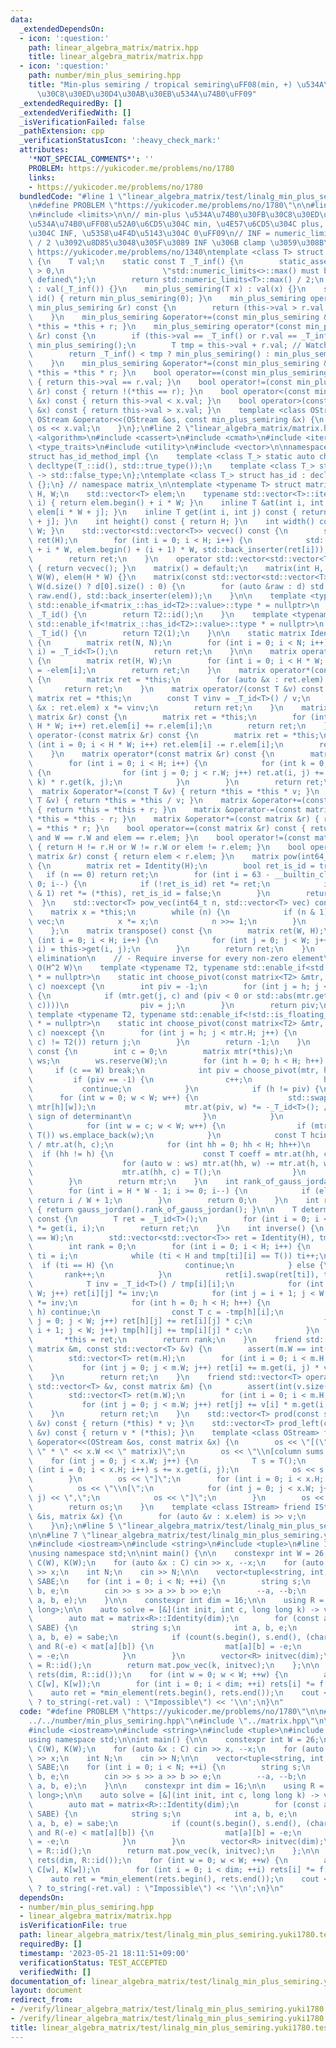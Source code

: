 ```yaml
---
data:
  _extendedDependsOn:
  - icon: ':question:'
    path: linear_algebra_matrix/matrix.hpp
    title: linear_algebra_matrix/matrix.hpp
  - icon: ':question:'
    path: number/min_plus_semiring.hpp
    title: "Min-plus semiring / tropical semiring\uFF08(min, +) \u534A\u74B0\u30FB\
      \u30C8\u30ED\u30D4\u30AB\u30EB\u534A\u74B0\uFF09"
  _extendedRequiredBy: []
  _extendedVerifiedWith: []
  _isVerificationFailed: false
  _pathExtension: cpp
  _verificationStatusIcon: ':heavy_check_mark:'
  attributes:
    '*NOT_SPECIAL_COMMENTS*': ''
    PROBLEM: https://yukicoder.me/problems/no/1780
    links:
    - https://yukicoder.me/problems/no/1780
  bundledCode: "#line 1 \"linear_algebra_matrix/test/linalg_min_plus_semiring.yuki1780.test.cpp\"\
    \n#define PROBLEM \"https://yukicoder.me/problems/no/1780\"\n\n#line 1 \"number/min_plus_semiring.hpp\"\
    \n#include <limits>\n\n// min-plus \u534A\u74B0\u30FB\u30C8\u30ED\u30D4\u30AB\u30EB\
    \u534A\u74B0\uFF08\u52A0\u6CD5\u304C min, \u4E57\u6CD5\u304C plus, \u96F6\u5143\
    \u304C INF, \u5358\u4F4D\u5143\u304C 0\uFF09\n// INF = numeric_limits<T>::max()\
    \ / 2 \u3092\u8D85\u3048\u305F\u3089 INF \u306B clamp \u3059\u308B\n// Verified:\
    \ https://yukicoder.me/problems/no/1340\ntemplate <class T> struct min_plus_semiring\
    \ {\n    T val;\n    static const T _T_inf() {\n        static_assert(std::numeric_limits<T>::max()\
    \ > 0,\n                      \"std::numeric_limits<>::max() must be properly\
    \ defined\");\n        return std::numeric_limits<T>::max() / 2;\n    }\n    min_plus_semiring()\
    \ : val(_T_inf()) {}\n    min_plus_semiring(T x) : val(x) {}\n    static min_plus_semiring\
    \ id() { return min_plus_semiring(0); }\n    min_plus_semiring operator+(const\
    \ min_plus_semiring &r) const {\n        return (this->val > r.val ? r.val : this->val);\n\
    \    }\n    min_plus_semiring &operator+=(const min_plus_semiring &r) { return\
    \ *this = *this + r; }\n    min_plus_semiring operator*(const min_plus_semiring\
    \ &r) const {\n        if (this->val == _T_inf() or r.val == _T_inf()) return\
    \ min_plus_semiring();\n        T tmp = this->val + r.val; // Watch out for overflow\n\
    \        return _T_inf() < tmp ? min_plus_semiring() : min_plus_semiring(tmp);\n\
    \    }\n    min_plus_semiring &operator*=(const min_plus_semiring &r) { return\
    \ *this = *this * r; }\n    bool operator==(const min_plus_semiring &r) const\
    \ { return this->val == r.val; }\n    bool operator!=(const min_plus_semiring\
    \ &r) const { return !(*this == r); }\n    bool operator<(const min_plus_semiring\
    \ &x) const { return this->val < x.val; }\n    bool operator>(const min_plus_semiring\
    \ &x) const { return this->val > x.val; }\n    template <class OStream> friend\
    \ OStream &operator<<(OStream &os, const min_plus_semiring &x) {\n        return\
    \ os << x.val;\n    }\n};\n#line 2 \"linear_algebra_matrix/matrix.hpp\"\n#include\
    \ <algorithm>\n#include <cassert>\n#include <cmath>\n#include <iterator>\n#include\
    \ <type_traits>\n#include <utility>\n#include <vector>\n\nnamespace matrix_ {\n\
    struct has_id_method_impl {\n    template <class T_> static auto check(T_ *) ->\
    \ decltype(T_::id(), std::true_type());\n    template <class T_> static auto check(...)\
    \ -> std::false_type;\n};\ntemplate <class T_> struct has_id : decltype(has_id_method_impl::check<T_>(nullptr))\
    \ {};\n} // namespace matrix_\n\ntemplate <typename T> struct matrix {\n    int\
    \ H, W;\n    std::vector<T> elem;\n    typename std::vector<T>::iterator operator[](int\
    \ i) { return elem.begin() + i * W; }\n    inline T &at(int i, int j) { return\
    \ elem[i * W + j]; }\n    inline T get(int i, int j) const { return elem[i * W\
    \ + j]; }\n    int height() const { return H; }\n    int width() const { return\
    \ W; }\n    std::vector<std::vector<T>> vecvec() const {\n        std::vector<std::vector<T>>\
    \ ret(H);\n        for (int i = 0; i < H; i++) {\n            std::copy(elem.begin()\
    \ + i * W, elem.begin() + (i + 1) * W, std::back_inserter(ret[i]));\n        }\n\
    \        return ret;\n    }\n    operator std::vector<std::vector<T>>() const\
    \ { return vecvec(); }\n    matrix() = default;\n    matrix(int H, int W) : H(H),\
    \ W(W), elem(H * W) {}\n    matrix(const std::vector<std::vector<T>> &d) : H(d.size()),\
    \ W(d.size() ? d[0].size() : 0) {\n        for (auto &raw : d) std::copy(raw.begin(),\
    \ raw.end(), std::back_inserter(elem));\n    }\n\n    template <typename T2, typename\
    \ std::enable_if<matrix_::has_id<T2>::value>::type * = nullptr>\n    static T2\
    \ _T_id() {\n        return T2::id();\n    }\n    template <typename T2, typename\
    \ std::enable_if<!matrix_::has_id<T2>::value>::type * = nullptr>\n    static T2\
    \ _T_id() {\n        return T2(1);\n    }\n\n    static matrix Identity(int N)\
    \ {\n        matrix ret(N, N);\n        for (int i = 0; i < N; i++) ret.at(i,\
    \ i) = _T_id<T>();\n        return ret;\n    }\n\n    matrix operator-() const\
    \ {\n        matrix ret(H, W);\n        for (int i = 0; i < H * W; i++) ret.elem[i]\
    \ = -elem[i];\n        return ret;\n    }\n    matrix operator*(const T &v) const\
    \ {\n        matrix ret = *this;\n        for (auto &x : ret.elem) x *= v;\n \
    \       return ret;\n    }\n    matrix operator/(const T &v) const {\n       \
    \ matrix ret = *this;\n        const T vinv = _T_id<T>() / v;\n        for (auto\
    \ &x : ret.elem) x *= vinv;\n        return ret;\n    }\n    matrix operator+(const\
    \ matrix &r) const {\n        matrix ret = *this;\n        for (int i = 0; i <\
    \ H * W; i++) ret.elem[i] += r.elem[i];\n        return ret;\n    }\n    matrix\
    \ operator-(const matrix &r) const {\n        matrix ret = *this;\n        for\
    \ (int i = 0; i < H * W; i++) ret.elem[i] -= r.elem[i];\n        return ret;\n\
    \    }\n    matrix operator*(const matrix &r) const {\n        matrix ret(H, r.W);\n\
    \        for (int i = 0; i < H; i++) {\n            for (int k = 0; k < W; k++)\
    \ {\n                for (int j = 0; j < r.W; j++) ret.at(i, j) += this->get(i,\
    \ k) * r.get(k, j);\n            }\n        }\n        return ret;\n    }\n  \
    \  matrix &operator*=(const T &v) { return *this = *this * v; }\n    matrix &operator/=(const\
    \ T &v) { return *this = *this / v; }\n    matrix &operator+=(const matrix &r)\
    \ { return *this = *this + r; }\n    matrix &operator-=(const matrix &r) { return\
    \ *this = *this - r; }\n    matrix &operator*=(const matrix &r) { return *this\
    \ = *this * r; }\n    bool operator==(const matrix &r) const { return H == r.H\
    \ and W == r.W and elem == r.elem; }\n    bool operator!=(const matrix &r) const\
    \ { return H != r.H or W != r.W or elem != r.elem; }\n    bool operator<(const\
    \ matrix &r) const { return elem < r.elem; }\n    matrix pow(int64_t n) const\
    \ {\n        matrix ret = Identity(H);\n        bool ret_is_id = true;\n     \
    \   if (n == 0) return ret;\n        for (int i = 63 - __builtin_clzll(n); i >=\
    \ 0; i--) {\n            if (!ret_is_id) ret *= ret;\n            if ((n >> i)\
    \ & 1) ret *= (*this), ret_is_id = false;\n        }\n        return ret;\n  \
    \  }\n    std::vector<T> pow_vec(int64_t n, std::vector<T> vec) const {\n    \
    \    matrix x = *this;\n        while (n) {\n            if (n & 1) vec = x *\
    \ vec;\n            x *= x;\n            n >>= 1;\n        }\n        return vec;\n\
    \    };\n    matrix transpose() const {\n        matrix ret(W, H);\n        for\
    \ (int i = 0; i < H; i++) {\n            for (int j = 0; j < W; j++) ret.at(j,\
    \ i) = this->get(i, j);\n        }\n        return ret;\n    }\n    // Gauss-Jordan\
    \ elimination\n    // - Require inverse for every non-zero element\n    // - Complexity:\
    \ O(H^2 W)\n    template <typename T2, typename std::enable_if<std::is_floating_point<T2>::value>::type\
    \ * = nullptr>\n    static int choose_pivot(const matrix<T2> &mtr, int h, int\
    \ c) noexcept {\n        int piv = -1;\n        for (int j = h; j < mtr.H; j++)\
    \ {\n            if (mtr.get(j, c) and (piv < 0 or std::abs(mtr.get(j, c)) > std::abs(mtr.get(piv,\
    \ c))))\n                piv = j;\n        }\n        return piv;\n    }\n   \
    \ template <typename T2, typename std::enable_if<!std::is_floating_point<T2>::value>::type\
    \ * = nullptr>\n    static int choose_pivot(const matrix<T2> &mtr, int h, int\
    \ c) noexcept {\n        for (int j = h; j < mtr.H; j++) {\n            if (mtr.get(j,\
    \ c) != T2()) return j;\n        }\n        return -1;\n    }\n    matrix gauss_jordan()\
    \ const {\n        int c = 0;\n        matrix mtr(*this);\n        std::vector<int>\
    \ ws;\n        ws.reserve(W);\n        for (int h = 0; h < H; h++) {\n       \
    \     if (c == W) break;\n            int piv = choose_pivot(mtr, h, c);\n   \
    \         if (piv == -1) {\n                c++;\n                h--;\n     \
    \           continue;\n            }\n            if (h != piv) {\n          \
    \      for (int w = 0; w < W; w++) {\n                    std::swap(mtr[piv][w],\
    \ mtr[h][w]);\n                    mtr.at(piv, w) *= -_T_id<T>(); // To preserve\
    \ sign of determinant\n                }\n            }\n            ws.clear();\n\
    \            for (int w = c; w < W; w++) {\n                if (mtr.at(h, w) !=\
    \ T()) ws.emplace_back(w);\n            }\n            const T hcinv = _T_id<T>()\
    \ / mtr.at(h, c);\n            for (int hh = 0; hh < H; hh++)\n              \
    \  if (hh != h) {\n                    const T coeff = mtr.at(hh, c) * hcinv;\n\
    \                    for (auto w : ws) mtr.at(hh, w) -= mtr.at(h, w) * coeff;\n\
    \                    mtr.at(hh, c) = T();\n                }\n            c++;\n\
    \        }\n        return mtr;\n    }\n    int rank_of_gauss_jordan() const {\n\
    \        for (int i = H * W - 1; i >= 0; i--) {\n            if (elem[i] != 0)\
    \ return i / W + 1;\n        }\n        return 0;\n    }\n    int rank() const\
    \ { return gauss_jordan().rank_of_gauss_jordan(); }\n\n    T determinant_of_upper_triangle()\
    \ const {\n        T ret = _T_id<T>();\n        for (int i = 0; i < H; i++) ret\
    \ *= get(i, i);\n        return ret;\n    }\n    int inverse() {\n        assert(H\
    \ == W);\n        std::vector<std::vector<T>> ret = Identity(H), tmp = *this;\n\
    \        int rank = 0;\n        for (int i = 0; i < H; i++) {\n            int\
    \ ti = i;\n            while (ti < H and tmp[ti][i] == T()) ti++;\n          \
    \  if (ti == H) {\n                continue;\n            } else {\n         \
    \       rank++;\n            }\n            ret[i].swap(ret[ti]), tmp[i].swap(tmp[ti]);\n\
    \            T inv = _T_id<T>() / tmp[i][i];\n            for (int j = 0; j <\
    \ W; j++) ret[i][j] *= inv;\n            for (int j = i + 1; j < W; j++) tmp[i][j]\
    \ *= inv;\n            for (int h = 0; h < H; h++) {\n                if (i ==\
    \ h) continue;\n                const T c = -tmp[h][i];\n                for (int\
    \ j = 0; j < W; j++) ret[h][j] += ret[i][j] * c;\n                for (int j =\
    \ i + 1; j < W; j++) tmp[h][j] += tmp[i][j] * c;\n            }\n        }\n \
    \       *this = ret;\n        return rank;\n    }\n    friend std::vector<T> operator*(const\
    \ matrix &m, const std::vector<T> &v) {\n        assert(m.W == int(v.size()));\n\
    \        std::vector<T> ret(m.H);\n        for (int i = 0; i < m.H; i++) {\n \
    \           for (int j = 0; j < m.W; j++) ret[i] += m.get(i, j) * v[j];\n    \
    \    }\n        return ret;\n    }\n    friend std::vector<T> operator*(const\
    \ std::vector<T> &v, const matrix &m) {\n        assert(int(v.size()) == m.H);\n\
    \        std::vector<T> ret(m.W);\n        for (int i = 0; i < m.H; i++) {\n \
    \           for (int j = 0; j < m.W; j++) ret[j] += v[i] * m.get(i, j);\n    \
    \    }\n        return ret;\n    }\n    std::vector<T> prod(const std::vector<T>\
    \ &v) const { return (*this) * v; }\n    std::vector<T> prod_left(const std::vector<T>\
    \ &v) const { return v * (*this); }\n    template <class OStream> friend OStream\
    \ &operator<<(OStream &os, const matrix &x) {\n        os << \"[(\" << x.H <<\
    \ \" * \" << x.W << \" matrix)\";\n        os << \"\\n[column sums: \";\n    \
    \    for (int j = 0; j < x.W; j++) {\n            T s = T();\n            for\
    \ (int i = 0; i < x.H; i++) s += x.get(i, j);\n            os << s << \",\";\n\
    \        }\n        os << \"]\";\n        for (int i = 0; i < x.H; i++) {\n  \
    \          os << \"\\n[\";\n            for (int j = 0; j < x.W; j++) os << x.get(i,\
    \ j) << \",\";\n            os << \"]\";\n        }\n        os << \"]\\n\";\n\
    \        return os;\n    }\n    template <class IStream> friend IStream &operator>>(IStream\
    \ &is, matrix &x) {\n        for (auto &v : x.elem) is >> v;\n        return is;\n\
    \    }\n};\n#line 5 \"linear_algebra_matrix/test/linalg_min_plus_semiring.yuki1780.test.cpp\"\
    \n\n#line 7 \"linear_algebra_matrix/test/linalg_min_plus_semiring.yuki1780.test.cpp\"\
    \n#include <iostream>\n#include <string>\n#include <tuple>\n#line 11 \"linear_algebra_matrix/test/linalg_min_plus_semiring.yuki1780.test.cpp\"\
    \nusing namespace std;\n\nint main() {\n\n    constexpr int W = 26;\n    vector<int>\
    \ C(W), K(W);\n    for (auto &x : C) cin >> x, --x;\n    for (auto &x : K) cin\
    \ >> x;\n    int N;\n    cin >> N;\n\n    vector<tuple<string, int, int, int>>\
    \ SABE;\n    for (int i = 0; i < N; ++i) {\n        string s;\n        int a,\
    \ b, e;\n        cin >> s >> a >> b >> e;\n        --a, --b;\n        SABE.emplace_back(s,\
    \ a, b, e);\n    }\n\n    constexpr int dim = 16;\n\n    using R = min_plus_semiring<long\
    \ long>;\n\n    auto solve = [&](int init, int c, long long k) -> vector<R> {\n\
    \        auto mat = matrix<R>::Identity(dim);\n        for (const auto &sabe :\
    \ SABE) {\n            string s;\n            int a, b, e;\n            std::tie(s,\
    \ a, b, e) = sabe;\n            if (count(s.begin(), s.end(), (char)('A' + init))\
    \ and R(-e) < mat[a][b]) {\n                mat[a][b] = -e;\n                mat[b][a]\
    \ = -e;\n            }\n        }\n        vector<R> initvec(dim);\n        initvec[c]\
    \ = R::id();\n        return mat.pow_vec(k, initvec);\n    };\n\n    vector<R>\
    \ rets(dim, R::id());\n    for (int w = 0; w < W; ++w) {\n        auto f = solve(w,\
    \ C[w], K[w]);\n        for (int i = 0; i < dim; ++i) rets[i] *= f[i];\n    }\n\
    \    auto ret = *min_element(rets.begin(), rets.end());\n    cout << (ret != R()\
    \ ? to_string(-ret.val) : \"Impossible\") << '\\n';\n}\n"
  code: "#define PROBLEM \"https://yukicoder.me/problems/no/1780\"\n\n#include \"\
    ../../number/min_plus_semiring.hpp\"\n#include \"../matrix.hpp\"\n\n#include <algorithm>\n\
    #include <iostream>\n#include <string>\n#include <tuple>\n#include <vector>\n\
    using namespace std;\n\nint main() {\n\n    constexpr int W = 26;\n    vector<int>\
    \ C(W), K(W);\n    for (auto &x : C) cin >> x, --x;\n    for (auto &x : K) cin\
    \ >> x;\n    int N;\n    cin >> N;\n\n    vector<tuple<string, int, int, int>>\
    \ SABE;\n    for (int i = 0; i < N; ++i) {\n        string s;\n        int a,\
    \ b, e;\n        cin >> s >> a >> b >> e;\n        --a, --b;\n        SABE.emplace_back(s,\
    \ a, b, e);\n    }\n\n    constexpr int dim = 16;\n\n    using R = min_plus_semiring<long\
    \ long>;\n\n    auto solve = [&](int init, int c, long long k) -> vector<R> {\n\
    \        auto mat = matrix<R>::Identity(dim);\n        for (const auto &sabe :\
    \ SABE) {\n            string s;\n            int a, b, e;\n            std::tie(s,\
    \ a, b, e) = sabe;\n            if (count(s.begin(), s.end(), (char)('A' + init))\
    \ and R(-e) < mat[a][b]) {\n                mat[a][b] = -e;\n                mat[b][a]\
    \ = -e;\n            }\n        }\n        vector<R> initvec(dim);\n        initvec[c]\
    \ = R::id();\n        return mat.pow_vec(k, initvec);\n    };\n\n    vector<R>\
    \ rets(dim, R::id());\n    for (int w = 0; w < W; ++w) {\n        auto f = solve(w,\
    \ C[w], K[w]);\n        for (int i = 0; i < dim; ++i) rets[i] *= f[i];\n    }\n\
    \    auto ret = *min_element(rets.begin(), rets.end());\n    cout << (ret != R()\
    \ ? to_string(-ret.val) : \"Impossible\") << '\\n';\n}\n"
  dependsOn:
  - number/min_plus_semiring.hpp
  - linear_algebra_matrix/matrix.hpp
  isVerificationFile: true
  path: linear_algebra_matrix/test/linalg_min_plus_semiring.yuki1780.test.cpp
  requiredBy: []
  timestamp: '2023-05-21 18:11:51+09:00'
  verificationStatus: TEST_ACCEPTED
  verifiedWith: []
documentation_of: linear_algebra_matrix/test/linalg_min_plus_semiring.yuki1780.test.cpp
layout: document
redirect_from:
- /verify/linear_algebra_matrix/test/linalg_min_plus_semiring.yuki1780.test.cpp
- /verify/linear_algebra_matrix/test/linalg_min_plus_semiring.yuki1780.test.cpp.html
title: linear_algebra_matrix/test/linalg_min_plus_semiring.yuki1780.test.cpp
---
```

